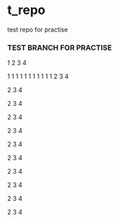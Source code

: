 # t_repo
test repo for practise

### TEST BRANCH FOR PRACTISE

1
2
3
4

1
1
1
1
1
1
1
1
1
1
1
2
3
4

2
3
4

2
3
4

2
3
4

2
3
4

2
3
4

2
3
4

2
3
4

2
3
4

2
3
4

2
3
4

